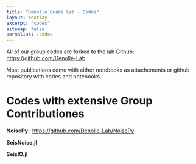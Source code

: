 ```yaml
---
title: "Denolle Quake Lab - Codes"
layout: textlay
excerpt: "codes"
sitemap: false
permalink: /codes
---
```



All of our group codes are forked to the lab Github: https://github.com/Denolle-Lab

Most publications come with either notebooks as attachements or github repository with codes and notebooks.


# Codes with extensive Group Contributiones


<b>NoisePy </b>: https://github.com/Denolle-Lab/NoisePy


<b> SeisNoise.jl </b>


<b> SeisIO.jl </b>


